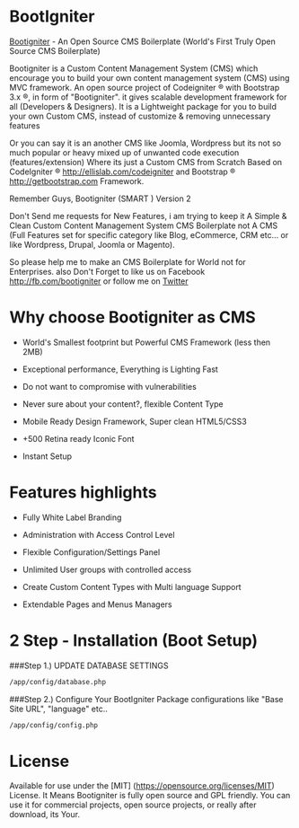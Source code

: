 BootIgniter
==================


[Bootigniter](http://bootigniter.org) - An Open Source CMS Boilerplate (World's First Truly Open Source CMS Boilerplate)

Bootigniter is a Custom Content Management System (CMS) which encourage you to build your own content management system (CMS) using MVC framework.
An open source project of Codeigniter &reg; with Bootstrap 3.x  &reg;, in form of "Bootigniter".
it gives scalable development framework for all (Developers & Designers). It is a Lightweight package for you to build your own Custom CMS, instead of customize & removing unnecessary features

Or you can say it is an another CMS like Joomla, Wordpress but its not so much popular or heavy mixed up of unwanted code execution (features/extension)
Where its just a Custom CMS from Scratch Based on CodeIgniter &reg; http://ellislab.com/codeigniter and Bootstrap &reg; http://getbootstrap.com Framework.

Remember Guys, Bootigniter (SMART )  Version 2

Don't Send me requests for New Features, i am trying to keep it A Simple & Clean Custom Content Management System CMS Boilerplate not A CMS (Full Features set for specific category like Blog, eCommerce, CRM etc... or like Wordpress, Drupal, Joomla or Magento).

So please help me to make an CMS Boilerplate for World not for Enterprises. also Don't Forget to like us on Facebook http://fb.com/bootigniter or follow me on [Twitter](https://twitter.com/intent/follow?original_referer=http%3A%2F%2Fgithub.com%2Fazinkey%2Fbootigniter%2F&region=follow_link&screen_name=azinkey&tw_p=followbutton)

Why choose Bootigniter as CMS
===

* World's Smallest footprint but Powerful CMS Framework (less then 2MB)

* Exceptional performance, Everything is Lighting Fast

* Do not want to compromise with vulnerabilities

* Never sure about your content?, flexible Content Type

* Mobile Ready Design Framework, Super clean HTML5/CSS3

* +500 Retina ready Iconic Font

* Instant Setup



Features highlights
===

* Fully White Label Branding

* Administration with Access Control Level

* Flexible Configuration/Settings Panel 

* Unlimited User groups with controlled access

* Create Custom Content Types with Multi language Support

* Extendable Pages and Menus Managers


2 Step - Installation (Boot Setup)
===

###Step 1.) UPDATE DATABASE SETTINGS

```bash
/app/config/database.php
```

###Step 2.) Configure Your BootIgniter Package
configurations like "Base Site URL", "language" etc..

```bash
/app/config/config.php
```

License
===

Available for use under the [MIT] (https://opensource.org/licenses/MIT) License. It Means Bootigniter is fully open source and GPL friendly. You can use it for commercial projects, open source projects, or really after download, its Your.

